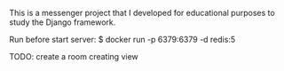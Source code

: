 This is a messenger project that I developed for educational purposes to study the Django framework.

Run before start server:
$ docker run -p 6379:6379 -d redis:5

TODO: create a room creating view
